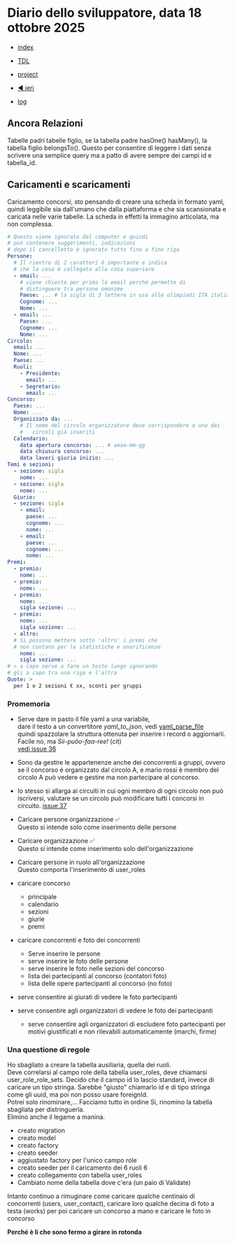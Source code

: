# Diario dello sviluppatore, data 18 ottobre 2025

* [index](../index.md)

* [TDL](../TDL.md)
* [project](https://github.com/users/mrai64/projects/1)
* [◀️ ieri](./2025-10-17_IT.md)
* [log](/storage/logs/laravel.log)

## Ancora Relazioni

Tabelle padri tabelle figlio, se la tabella padre hasOne() hasMany(),
la tabella figlio belongsTo(). Questo per consentire di leggere i dati
senza scrivere una semplice query ma a patto di avere sempre
dei campi id e tabella_id.

## Caricamenti e scaricamenti

Caricamento concorsi, sto pensando di creare una scheda
in formato yaml, quindi leggibile sia dall'umano che
dalla piattaforma e che sia scansionata e caricata
nelle varie tabelle.
La scheda in effetti la immagino articolata, ma non complessa.

```yaml
# Questo viene ignorato dal computer e quindi
# può contenere suggerimenti, indicazioni
# dopo il cancelletto è ignorato tutto fino a fine riga
Persone:
  # Il rientro di 2 caratteri è importante e indica
  # che la cosa è collegata alla cosa superiore
  - email: ...
    # viene chiesta per prima la email perché permette di
    # distinguere tra persone omonime
    Paese: ... # la sigla di 3 lettere in uso alle olimpiadi ITA italia USA, AUS, ecc.
    Cognome: ...
    Nome: ...
  - email: ...
    Paese: ...
    Cognome: ...
    Nome: ...
Circolo:
  email: ...
  Nome: ...
  Paese: ...
  Ruoli:
    - Presidente:
      email: ...
    - Segretario:
      email: ...
Concorso:
  Paese: ...
  Nome: ...
  Organizzato da: ...
    # Il nome del circolo organizzatore deve corrispondere a uno dei
    #   circoli già inseriti
  Calendario:
    data apertura concorso: ... # aaaa-mm-gg
    data chiusura concorso: ...
    data lavori giuria inizio: ...
Temi e sezioni:
  - sezione: sigla
    nome: ...
  - sezione: sigla
    nome: ...
  Giurie:
  - sezione: sigla
    - email:
      paese: ...
      cognome: ...
      nome: ...
    - email:
      paese: ...
      cognome: ...
      nome: ...
Premi:
  - premio:
    nome: ...
  - premio:
    nome: ...
  - premio:
    nome: ...
    sigla sezione: ...
  - premio:
    nome: ...
    sigla sezione: ...
  - altro:
  # Si possono mettere sotto 'altro' i premi che
  # non contano per le statistiche e onorificenze
    nome: ...
    sigla sezione: ...
# > a capo serve a fare un testo lungo ignorando
# gli a capo tra una riga e l'altra
Quote: >
  per 1 o 2 sezioni € xx, sconti per gruppi

```

### Promemoria

* Serve dare in pasto il file yaml a una variabile,  
dare il testo a un convertitore *yaml_to_json*, vedi [yaml_parse_file](https://www.php.net/manual/en/function.yaml-parse-file.php)  
quindi spazzolare la struttura ottenuta per inserire i record o
aggiornarli.  
Facile no, ma *Sii-puòo-faa-ree!* (cit)  
[vedi issue 36](https://github.com/mrai64/yapcp/issues/36)  

* Sono da gestire le appartenenze anche dei concorrenti a gruppi,
ovvero se il concorso è organizzato dal circolo A,
e mario rossi è membro del circolo A può vedere e gestire ma non
partecipare al concorso.
* lo stesso si allarga ai circuiti in cui ogni membro di ogni
circolo non può iscriversi, valutare se un circolo può modificare
tutti i concorsi in circuito. [issue 37](https://github.com/mrai64/yapcp/issues/37)  
* Caricare persone organizzazione ✅  
  Questo si intende solo come inserimento delle persone
* Caricare organizzazione ✅  
  Questo si intende come inserimento solo dell'organizzazione
* Caricare persone in ruolo all'organizzazione  
  Questo comporta l'inserimento di user_roles
* caricare concorso
  * principale
  * calendario
  * sezioni
  * giurie
  * premi
* caricare concorrenti e foto dei concorrenti
  * Serve inserire le persone
  * serve inserire le foto delle persone
  * serve inserire le foto nelle sezioni del concorso
  * lista dei partecipanti al concorso (contatori foto)
  * lista delle opere partecipanti al concorso (no foto)
* serve consentire ai giurati di vedere le foto partecipanti
* serve consentire agli organizzatori di vedere le foto dei partecipanti
  * serve consentire agli organizzatori di escludere foto partecipanti per motivi giustificati e non rilevabili automaticamente (marchi, firme)


### Una questione di regole

Ho sbagliato a creare la tabella ausiliaria, quella dei ruoli.  
Deve correlarsi al campo role della tabella user_roles,
deve chiamarsi user_role_role_sets. Decido che il campo id
lo lascio standard, invece di caricare un tipo stringa.
Sarebbe "giusto" chiamarlo id e di tipo stringa come gli uuid,
ma poi non posso usare foreignId.  
Potrei solo rinominare,... Facciamo tutto in ordine
Sì, rinomino la tabella sbagliata per distringuerla.  
Elimino anche il legame a manina.  

* creato migration
* creato model
* creato factory
* creato seeder
* aggiustato factory per l'unico campo role
* creato seeder per il caricamento dei 6 ruoli 6
* creato collegamento con tabella user_roles
* Cambiato nome della tabella dove c'era (un paio di Validate)

Intanto continuo a rimuginare come caricare qualche centinaio di
concorrenti (users, user_contact),
caricare loro qualche decina di foto a testa (works)
per poi caricare un concorso a mano
e caricare le foto in concorso

**Perché è li che sono fermo a girare in rotonda**
